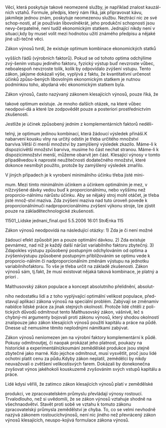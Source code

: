 
Věcí, která poskytuje takové neomezené služby, je například znalost kauzál-ních vztahů. Formule, předpis, který nám říká, jak připravovat kávu, jakmileje jednou znám, poskytuje neomezenou službu. Neztrácí nic ze své schop-nosti, ať je používán libovolněkrát, jeho produkční schopnosti jsou nevy-čerpatelné, není tudíž ekonomickým statkem. Jednající nikdy není v situaci,kdy by musel volit mezi hodnotou užití známého předpisu a nějaké jiné uži-tečné věci.

Zákon výnosů tvrdí, že existuje optimum kombinace ekonomických statků

vyšších řádů (výrobních faktorů). Pokud se od tohoto optima odchýlíme zvý-šením vstupu jediného faktoru, fyzický výstup buď nevzroste vůbec, neboalespoň nevzroste tolik, kolik by odpovídalo zvýšení vstupu. Tento zákon, jakjsme dokázali výše, vyplývá z faktu, že kvantitativní určenost účinků způso-bených libovolným ekonomickým statkem je nutnou podmínkou toho, abydaná věc ekonomickým statkem byla.

Zákon výnosů, často nazývaný zákonem klesajících výnosů, pouze říká, že

takové optimum existuje. Je mnoho dalších otázek, na které vůbec neodpoví-dá a které lze zodpovědět pouze a posteriori prostřednictvím zkušenosti.

Jestliže je účinek způsobený jedním z komplementárních faktorů neděli-

telný, je optimum jedinou kombinací, která žádoucí výsledek přináší.K nabarvení kousku vlny na určitý odstín je třeba určitého množství barviva.Větší či menší množství by zamýšlený výsledek zkazilo. Máme-li k dispozicivětší množství barviva, musíme ho část nechat stranou. Máme-li k dispozicimnožství menší, můžeme obarvit jen část. Klesající výnosy v tomto případěvedou k naprosté neužitečnosti dodatečného množství, které dokonce nesmíbýt použito, protože by zamýšlený výsledek zmařilo.

V jiných případech je k vyrobení minimálního účinku třeba jisté mini-

mum. Mezi tímto minimálním účinkem a účinkem optimálním je mez, v nížzvýšené dávky vedou buď k proporcionálnímu, nebo vyššímu než proporcio-nálnímu nárůstu účinku. Aby se nějaký stroj mohl otáčet, je třeba jisté množ-ství maziva. Zda zvýšení maziva nad tuto úroveň povede k proporcionálnímuči nadproporcionálnímu zvýšení výkonu stroje, lze zjistit pouze na základětechnologické zkušenosti.

11501_Lidske jednani_final.qxd 5.5.2006 16:01 StrÆnka 115

Zákon výnosů neodpovídá na následující otázky: 1) Zda je či není možné

žádoucí efekt způsobit jen a pouze optimální dávkou. 2) Zda existuje pevnámez, nad níž je každý další nárůst variabilního faktoru zbytečný. 3) Zdapokles výstupu způsobený postupným odchylováním od optima a zvýšenívýstupu způsobené postupným přibližováním se optimu vede k proporcio-nálním či nadproporcionálním změnám výstupu na jednotku variabilníhofaktoru. To vše je třeba určit na základě zkušenosti. Zákon výnosů sám, tj.fakt, že musí existovat nějaká taková kombinace, je platný a priori .

Malthusovský zákon populace a koncept absolutního přelidnění, absolut-

ního nedostatku lidí a z toho vyplývající optimální velikost populace, před-stavují aplikaci zákona výnosů na speciální problém. Zabývají se změnamiv nabídce lidské práce za jinak stejných okolností. Protože lidé chtěli z poli-tických důvodů odmítnout tento Malthusovský zákon, vášnivě, leč s chybný-mi argumenty bojovali proti zákonu výnosů, který shodou okolností znalipouze jako zákon klesajících výnosů použití kapitálu a práce na půdě. Dnesse už nemusíme těmito neplodnými námitkami zabývat.

Zákon výnosů neníomezen jen na výrobní faktory komplementární k půdě. Pokusy odmítnoutjej, či naopak prokázat jeho platnost, poukazy na historické a experimentálnízkoumání zemědělské produkce jsou stejně zbytečné jako marné. Kdo jejchce odmítnout, musí vysvětlit, proč jsou lidé ochotni platit cenu za půdu.Kdyby zákon neplatil, zemědělci by nikdy neuvažovali o zvětšení velikostisvých farem. Dokázali by donekonečna zvyšovat výnos jakéhokoli kouskuzemě zvyšováním svých vstupů kapitálu a práce.

Lidé kdysi věřili, že zatímco zákon klesajících výnosů platí v zemědělské

produkci, ve zpracovatelském průmyslu převládají výnosy rostoucí. Trvalodlouho, než si uvědomili, že se zákon výnosů vztahuje shodně na všechnaodvětví. Stavět proti sobě ve vztahu k tomuto zákonu zpracovatelský průmysla zemědělství je chyba. To, co se velmi nevhodně nazývá zákonem rostoucíchvýnosů, není nic jiného než převrácený zákon výnosů klesajících, neuspo-kojivá formulace zákona výnosů.
